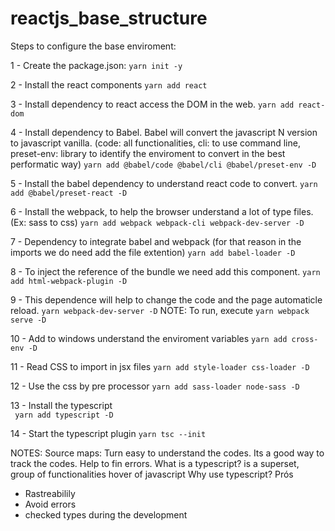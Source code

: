 # reactjs_base_structure

Steps to configure the base enviroment:

1 - Create the package.json:
`yarn init -y`

2 - Install the react components
`yarn add react`

3 - Install dependency to react access the DOM in the web.
`yarn add react-dom`

4 - Install dependency to Babel. Babel will convert the javascript N version to javascript vanilla. (code: all functionalities, cli: to use command line, preset-env: library to identify the enviroment to convert in the best performatic way)
`yarn add @babel/code @babel/cli @babel/preset-env -D`

5 - Install the babel dependency to understand react code to convert.
`yarn add @babel/preset-react -D`

6 - Install the webpack, to help the browser understand a lot of type files. (Ex: sass to css)
`yarn add webpack webpack-cli webpack-dev-server -D`

7 - Dependency to integrate babel and webpack (for that reason in the imports we do need add the file extention)
`yarn add babel-loader -D`

8 - To inject the reference of the bundle we need add this component.
`yarn add html-webpack-plugin -D`

9 - This dependence will help to change the code and the page automaticle reload.
`yarn webpack-dev-server -D`
NOTE: To run, execute `yarn webpack serve -D`

10 - Add to windows understand the enviroment variables
`yarn add cross-env -D`

11 - Read CSS to import in jsx files
`yarn add style-loader css-loader -D `

12 - Use the css by pre processor
`yarn add sass-loader node-sass -D`

13 - Install the typescript                        
` yarn add typescript -D`

14 - Start the typescript plugin
`yarn tsc --init`

NOTES:
Source maps: Turn easy to understand the codes. Its a good way to track the codes. Help to fin errors.
What is a typescript? is a superset, group of functionalities hover of javascript
Why use typescript?
Prós
- Rastreabilily
- Avoid errors
- checked types during the development